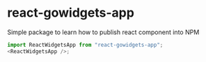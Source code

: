 # react-gowidgets-app

Simple package to learn how to publish react component into NPM

```javascript
import ReactWidgetsApp from "react-gowidgets-app";
<ReactWidgetsApp />;
```
